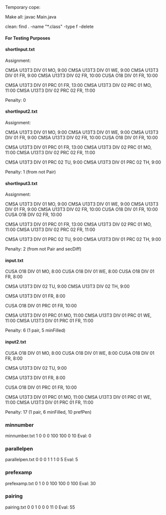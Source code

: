 Temporary cope:

Make all:
    javac Main.java

clean:
    find . -name "*.class" -type f -delete     


#### For Testing Purposes
#### shortInput.txt

Assignment: 

CMSA U13T3 DIV 01           MO, 9:00
CMSA U13T3 DIV 01           WE, 9:00
CMSA U13T3 DIV 01           FR, 9:00
CMSA U13T3 DIV 02           FR, 10:00
CUSA O18 DIV 01             FR, 10:00

CMSA U13T3 DIV 01 PRC 01    FR, 13:00
CMSA U13T3 DIV 02 PRC 01    MO, 11:00
CMSA U13T3 DIV 02 PRC 02    FR, 11:00

Penalty: 0

#### shortInput2.txt

Assignment: 

CMSA U13T3 DIV 01           MO, 9:00
CMSA U13T3 DIV 01           WE, 9:00
CMSA U13T3 DIV 01           FR, 9:00
CMSA U13T3 DIV 02           FR, 10:00
CUSA O18 DIV 01             FR, 10:00

CMSA U13T3 DIV 01 PRC 01    FR, 13:00
CMSA U13T3 DIV 02 PRC 01    MO, 11:00
CMSA U13T3 DIV 02 PRC 02    FR, 11:00

CMSA U13T3 DIV 01 PRC 02    TU, 9:00
CMSA U13T3 DIV 01 PRC 02    TH, 9:00

Penalty: 1 (from not Pair)

#### shortInput3.txt

Assignment: 

CMSA U13T3 DIV 01           MO, 9:00
CMSA U13T3 DIV 01           WE, 9:00
CMSA U13T3 DIV 01           FR, 9:00
CMSA U13T3 DIV 02           FR, 10:00
CUSA O18 DIV 01             FR, 10:00
CUSA O18 DIV 02             FR, 10:00

CMSA U13T3 DIV 01 PRC 01    FR, 13:00
CMSA U13T3 DIV 02 PRC 01    MO, 11:00
CMSA U13T3 DIV 02 PRC 02    FR, 11:00

CMSA U13T3 DIV 01 PRC 02    TU, 9:00
CMSA U13T3 DIV 01 PRC 02    TH, 9:00

Penalty: 2 (from not Pair and secDiff)

#### input.txt
CUSA O18 DIV 01             MO, 8:00 
CUSA O18 DIV 01             WE, 8:00
CUSA O18 DIV 01             FR, 8:00

CMSA U13T3 DIV 02           TU, 9:00
CMSA U13T3 DIV 02           TH, 9:00

CMSA U13T3 DIV 01           FR, 8:00

CUSA O18 DIV 01 PRC 01      FR, 10:00 

CMSA U13T3 DIV 01 PRC 01    MO, 11:00
CMSA U13T3 DIV 01 PRC 01    WE, 11:00
CMSA U13T3 DIV 01 PRC 01    FR, 11:00

Penalty: 6 (1 pair, 5 minFilled)

#### input2.txt

CUSA O18 DIV 01             MO, 8:00 
CUSA O18 DIV 01             WE, 8:00
CUSA O18 DIV 01             FR, 8:00

CMSA U13T3 DIV 02           TU, 9:00

CMSA U13T3 DIV 01           FR, 8:00

CUSA O18 DIV 01 PRC 01      FR, 10:00 

CMSA U13T3 DIV 01 PRC 01    MO, 11:00
CMSA U13T3 DIV 01 PRC 01    WE, 11:00
CMSA U13T3 DIV 01 PRC 01    FR, 11:00

Penalty: 17 (1 pair, 6 minFilled, 10 prefPen)

### minnumber
minnumber.txt 1 0 0 0 100 100 0 10
Eval: 0

### parallelpen
parallelpen.txt 0 0 0 1 1 1 0 5
Eval: 5

### prefexamp
prefexamp.txt 0 1 0 0 100 100 0 100
Eval: 30

### pairing 
pairing.txt 0 0 1 0 0 0 11 0
Eval: 55